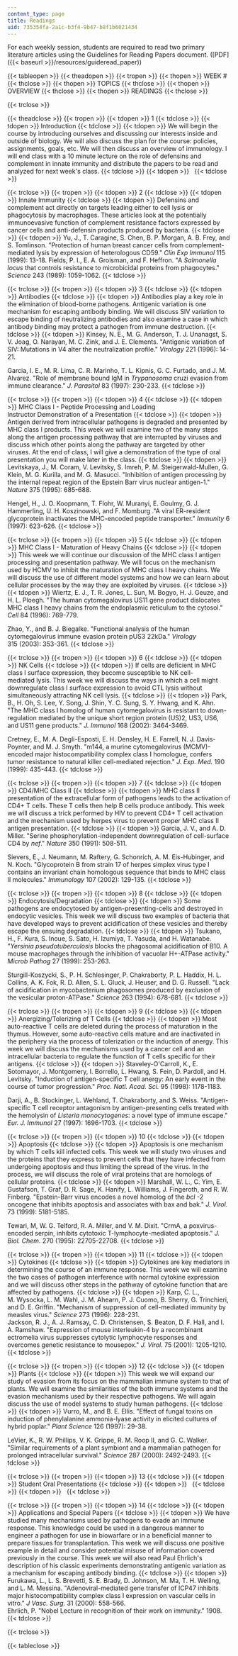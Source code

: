 ```yaml
---
content_type: page
title: Readings
uid: 735354fa-2a1c-b3f4-9b47-b8f1b6021434
---
```


For each weekly session, students are required to read two primary literature articles using the Guidelines for Reading Papers document. ([PDF]({{< baseurl >}}/resources/guideread_paper))

{{< tableopen >}}
{{< theadopen >}}
{{< tropen >}}
{{< thopen >}}
WEEK #
{{< thclose >}}
{{< thopen >}}
TOPICS
{{< thclose >}}
{{< thopen >}}
OVERVIEW
{{< thclose >}}
{{< thopen >}}
READINGS
{{< thclose >}}

{{< trclose >}}

{{< theadclose >}}
{{< tropen >}}
{{< tdopen >}}
1
{{< tdclose >}}
{{< tdopen >}}
Introduction
{{< tdclose >}}
{{< tdopen >}}
We will begin the course by introducing ourselves and discussing our interests inside and outside of biology. We will also discuss the plan for the course: policies, assignments, goals, etc. We will then discuss an overview of immunology. I will end class with a 10 minute lecture on the role of defensins and complement in innate immunity and distribute the papers to be read and analyzed for next week's class.
{{< tdclose >}}
{{< tdopen >}}
 
{{< tdclose >}}

{{< trclose >}}
{{< tropen >}}
{{< tdopen >}}
2
{{< tdclose >}}
{{< tdopen >}}
Innate Immunity
{{< tdclose >}}
{{< tdopen >}}
Defensins and complement act directly on targets leading either to cell lysis or phagocytosis by macrophages. These articles look at the potentially immunoevasive function of complement resistance factors expressed by cancer cells and anti-defensin products produced by bacteria.
{{< tdclose >}}
{{< tdopen >}}
Yu, J., T. Caragine, S. Chen, B. P. Morgan, A. B. Frey, and S. Tomlinson. "Protection of human breast cancer cells from complement-mediated lysis by expression of heterologous CD59." _Clin Exp Immunol_ 115 (1999): 13-18. Fields, P. I., E. A. Groisman, and F. Heffron. "A _Salmonella locus_ that controls resistance to microbicidal proteins from phagocytes." _Science_ 243 (1989): 1059-1062.
{{< tdclose >}}

{{< trclose >}}
{{< tropen >}}
{{< tdopen >}}
3
{{< tdclose >}}
{{< tdopen >}}
Antibodies
{{< tdclose >}}
{{< tdopen >}}
Antibodies play a key role in the elimination of blood-borne pathogens. Antigenic variation is one mechanism for escaping antibody binding. We will discuss SIV variation to escape binding of neutralizing antibodies and also examine a case in which antibody binding may protect a pathogen from immune destruction.
{{< tdclose >}}
{{< tdopen >}}
Kinsey, N. E., M. G. Anderson, T. J. Unanagst, S. V. Joag, O. Narayan, M. C. Zink, and J. E. Clements. "Antigenic variation of SIV: Mutations in V4 alter the neutralization profile." _Virology_ 221 (1996): 14-21.  
  
Garcia, I. E., M. R. Lima, C. R. Marinho, T. L. Kipnis, G. C. Furtado, and J. M. Alvarez. "Role of membrane bound IgM in _Trypanosoma_ cruzi evasion from immune clearance." _J. Parasitol_ 83 (1997): 230-233.
{{< tdclose >}}

{{< trclose >}}
{{< tropen >}}
{{< tdopen >}}
4
{{< tdclose >}}
{{< tdopen >}}
MHC Class I - Peptide Processing and Loading  
Instructor Demonstration of a Presentation
{{< tdclose >}}
{{< tdopen >}}
Antigen derived from intracellular pathogens is degraded and presented by MHC class I products. This week we will examine two of the many steps along the antigen processing pathway that are interrupted by viruses and discuss which other points along the pathway are targeted by other viruses. At the end of class, I will give a demonstration of the type of oral presentation you will make later in the class.
{{< tdclose >}}
{{< tdopen >}}
Levitskaya, J., M. Coram, V. Levitsky, S. Imreh, P. M. Steigerwald-Mullen, G. Klein, M. G. Kurilla, and M. G. Masucci. "Inhibition of antigen processing by the internal repeat region of the Epstein Barr virus nuclear antigen-1." _Nature_ 375 (1995): 685-688.  
  
Hengel, H., J. O. Koopmann, T. Flohr, W. Muranyi, E. Goulmy, G. J. Hammerling, U. H. Koszinowski, and F. Momburg ."A viral ER-resident glycoprotein inactivates the MHC-encoded peptide transporter." _Immunity_ 6 (1997): 623-626.
{{< tdclose >}}

{{< trclose >}}
{{< tropen >}}
{{< tdopen >}}
5
{{< tdclose >}}
{{< tdopen >}}
MHC Class I - Maturation of Heavy Chains
{{< tdclose >}}
{{< tdopen >}}
This week we will continue our discussion of the MHC class I antigen processing and presentation pathway. We will focus on the mechanism used by HCMV to inhibit the maturation of MHC class I heavy chains. We will discuss the use of different model systems and how we can learn about cellular processes by the way they are exploited by viruses.
{{< tdclose >}}
{{< tdopen >}}
Wiertz, E. J., T. R. Jones, L. Sun, M. Bogyo, H. J. Geuze, and H. L. Ploegh. "The human cytomegalovirus US11 gene product dislocates MHC class I heavy chains from the endoplasmic reticulum to the cytosol." _Cell_ 84 (1996): 769-779.  
  
Zhao, Y., and B. J. Biegalke. "Functional analysis of the human cytomegalovirus immune evasion protein pUS3 22kDa." _Virology_ 315 (2003): 353-361.
{{< tdclose >}}

{{< trclose >}}
{{< tropen >}}
{{< tdopen >}}
6
{{< tdclose >}}
{{< tdopen >}}
NK Cells
{{< tdclose >}}
{{< tdopen >}}
If cells are deficient in MHC class I surface expression, they become susceptible to NK cell-mediated lysis. This week we will discuss the ways in which a cell might downregulate class I surface expression to avoid CTL lysis without simultaneously attracting NK cell lysis.
{{< tdclose >}}
{{< tdopen >}}
Park, B., H. Oh, S. Lee, Y. Song, J. Shin, Y. C. Sung, S. Y. Hwang, and K. Ahn. "The MHC class I homolog of human cytomegalovirus is resistant to down-regulation mediated by the unique short region protein (US)2, US3, US6, and US11 gene products." _J. Immunol_ 168 (2002): 3464-3469.  
  
Cretney, E., M. A. Degli-Esposti, E. H. Densley, H. E. Farrell, N. J. Davis-Poynter, and M. J. Smyth. "m144, a murine cytomegalovirus (MCMV)-encoded major histocompatibility complex class I homologue, confers tumor resistance to natural killer cell-mediated rejection." _J. Exp. Med._ 190 (1999): 435-443.
{{< tdclose >}}

{{< trclose >}}
{{< tropen >}}
{{< tdopen >}}
7
{{< tdclose >}}
{{< tdopen >}}
CD4/MHC Class II
{{< tdclose >}}
{{< tdopen >}}
MHC class II presentation of the extracellular form of pathogens leads to the activation of CD4+ T cells. These T cells then help B cells produce antibody. This week we will discuss a trick performed by HIV to prevent CD4+ T cell activation and the mechanism used by herpes virus to prevent proper MHC class II antigen presentation.
{{< tdclose >}}
{{< tdopen >}}
Garcia, J. V., and A. D. Miller. "Serine phosphorylation-independent downregulation of cell-surface CD4 by _nef_." _Nature_ 350 (1991): 508-511.  
  
Sievers, E., J. Neumann, M. Raftery, G. Schonrich, A. M. Eis-Hubinger, and N. Koch. "Glycoprotein B from strain 17 of herpes simplex virus type I contains an invariant chain homologous sequence that binds to MHC class II molecules." _Immunology_ 107 (2002): 129-135.
{{< tdclose >}}

{{< trclose >}}
{{< tropen >}}
{{< tdopen >}}
8
{{< tdclose >}}
{{< tdopen >}}
Endocytosis/Degradation
{{< tdclose >}}
{{< tdopen >}}
Some pathogens are endocytosed by antigen-presenting-cells and destroyed in endocytic vesicles. This week we will discuss two examples of bacteria that have developed ways to prevent acidification of these vesicles and thereby escape the ensuing degradation.
{{< tdclose >}}
{{< tdopen >}}
Tsukano, H., F. Kura, S. Inoue, S. Sato, H. Izumiya, T. Yasuda, and H. Watanabe. "_Yersinia pseudotuberculosis_ blocks the phagosomal acidification of B10. A mouse macrophages through the inhibition of vacuolar H+-ATPase activity." _Microb Pathog_ 27 (1999): 253-263.  
  
Sturgill-Koszycki, S., P. H. Schlesinger, P. Chakraborty, P. L. Haddix, H. L. Collins, A. K. Fok, R. D. Allen, S. L. Gluck, J. Heuser, and D. G. Russell. "Lack of acidification in mycobacterium phagosomes produced by exclusion of the vesicular proton-ATPase." _Science_ 263 (1994): 678-681.
{{< tdclose >}}

{{< trclose >}}
{{< tropen >}}
{{< tdopen >}}
9
{{< tdclose >}}
{{< tdopen >}}
Anergizing/Tolerizing of T Cells
{{< tdclose >}}
{{< tdopen >}}
Most auto-reactive T cells are deleted during the process of maturation in the thymus. However, some auto-reactive cells mature and are inactivated in the periphery via the process of tolerization or the induction of anergy. This week we will discuss the mechanisms used by a cancer cell and an intracellular bacteria to regulate the function of T cells specific for their antigens.
{{< tdclose >}}
{{< tdopen >}}
Staveley-O'Carroll, K., E. Sotomayor, J. Montgomery, I. Borrello, L. Hwang, S. Fein, D. Pardoll, and H. Levitsky. "Induction of antigen-specific T cell anergy: An early event in the course of tumor progression." _Proc. Natl. Acad. Sci._ 95 (1998): 1178-1183.  
  
Darji, A., B. Stockinger, L. Wehland, T. Chakraborty, and S. Weiss. "Antigen-specific T cell receptor antagonism by antigen-presenting cells treated with the hemolysin of _Listeria monocytogenes_: a novel type of immune escape." _Eur. J. Immunol_ 27 (1997): 1696-1703.
{{< tdclose >}}

{{< trclose >}}
{{< tropen >}}
{{< tdopen >}}
10
{{< tdclose >}}
{{< tdopen >}}
Apoptosis
{{< tdclose >}}
{{< tdopen >}}
Apoptosis is one mechanism by which T cells kill infected cells. This week we will study two viruses and the proteins that they express to prevent cells that they have infected from undergoing apoptosis and thus limiting the spread of the virus. In the process, we will discuss the role of viral proteins that are homologs of cellular proteins.
{{< tdclose >}}
{{< tdopen >}}
Marshall, W. L., C. Yim, E. Gustafson, T. Graf, D. R. Sage, K. Hanify, L. Williams, J. Fingeroth, and R. W. Finberg. "Epstein-Barr virus encodes a novel homolog of the _bcl_ -2 oncogene that inhibits apoptosis and associates with bax and bak." _J. Virol._ 73 (1999): 5181-5185.  
  
Tewari, M, W. G. Telford, R. A. Miller, and V. M. Dixit. "CrmA, a poxvirus-encoded serpin, inhibits cytotoxic T-lymphocyte-mediated apoptosis." _J. Biol. Chem._ 270 (1995): 22705-22708.
{{< tdclose >}}

{{< trclose >}}
{{< tropen >}}
{{< tdopen >}}
11
{{< tdclose >}}
{{< tdopen >}}
Cytokines
{{< tdclose >}}
{{< tdopen >}}
Cytokines are key mediators in determining the course of an immune response. This week we will examine the two cases of pathogen interference with normal cytokine expression and we will discuss other steps in the pathway of cytokine function that are affected by pathogens.
{{< tdclose >}}
{{< tdopen >}}
Karp, C. L., M. Wysocka, L. M. Wahl, J. M. Ahearn, P. J. Cuomo, B. Sherry, G. Trinchieri, and D. E. Griffin. "Mechanism of suppression of cell-mediated immunity by measles virus." _Science_ 273 (1996): 228-231.  
Jackson, R. J., A. J. Ramsay, C. D. Christensen, S. Beaton, D. F. Hall, and I. A. Ramshaw. "Expression of mouse interleukin-4 by a recombinant ectromelia virus suppresses cytolytic lymphocyte responses and overcomes genetic resistance to mousepox." _J. Virol._ 75 (2001): 1205-1210.
{{< tdclose >}}

{{< trclose >}}
{{< tropen >}}
{{< tdopen >}}
12
{{< tdclose >}}
{{< tdopen >}}
Plants
{{< tdclose >}}
{{< tdopen >}}
This week we will expand our study of evasion from its focus on the mammalian immune system to that of plants. We will examine the similarities of the both immune systems and the evasion mechanisms used by their respective pathogens. We will again discuss the use of model systems to study human pathogens.
{{< tdclose >}}
{{< tdopen >}}
Vurro, M., and B. E. Ellis. "Effect of fungal toxins on induction of phenylalanine ammonia-lyase activity in elicited cultures of hybrid poplar." _Plant Science_ 126 (1997): 29-38.  
  
LeVier, K., R. W. Phillips, V. K. Grippe, R. M. Roop II, and G. C. Walker. "Similar requirements of a plant symbiont and a mammalian pathogen for prolonged intracellular survival." _Science_ 287 (2000): 2492-2493.
{{< tdclose >}}

{{< trclose >}}
{{< tropen >}}
{{< tdopen >}}
13
{{< tdclose >}}
{{< tdopen >}}
Student Oral Presentations
{{< tdclose >}}
{{< tdopen >}}
 
{{< tdclose >}}
{{< tdopen >}}
 
{{< tdclose >}}

{{< trclose >}}
{{< tropen >}}
{{< tdopen >}}
14
{{< tdclose >}}
{{< tdopen >}}
Applications and Special Papers
{{< tdclose >}}
{{< tdopen >}}
We have studied many mechanisms used by pathogens to evade an immune response. This knowledge could be used in a dangerous manner to engineer a pathogen for use in biowarfare or in a beneficial manner to prepare tissues for transplantation. This week we will discuss one positive example in detail and consider potential misuse of information covered previously in the course. This week we will also read Paul Ehrlich's description of his classic experiments demonstrating antigenic variation as a mechanism for escaping antibody binding.
{{< tdclose >}}
{{< tdopen >}}
Furukawa, L., L. S. Brevetti, S. E. Brady, D. Johnson, M. Ma, T. H. Welling, and L. M. Messina. "Adenoviral-mediated gene transfer of ICP47 inhibits major histocompatibility complex class I expression on vascular cells in vitro." _J Vasc. Surg._ 31 (2000): 558-566.  
Ehrlich, P. "Nobel Lecture in recognition of their work on immunity." 1908.
{{< tdclose >}}

{{< trclose >}}

{{< tableclose >}}